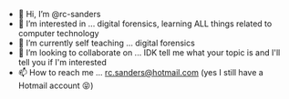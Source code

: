 - 👋 Hi, I’m @rc-sanders
- 👀 I’m interested in ... digital forensics, learning ALL things related to computer technology 
- 🌱 I’m currently self teaching ... digital forensics 
- 💞️ I’m looking to collaborate on ... IDK tell me what your topic is and I'll tell you if I'm interested 
- 📫 How to reach me ... rc.sanders@hotmail.com (yes I still have a Hotmail account 😝)

<!---
rc-sanders/rc-sanders is a ✨ special ✨ repository because its `README.md` (this file) appears on your GitHub profile.
You can click the Preview link to take a look at your changes.
--->

